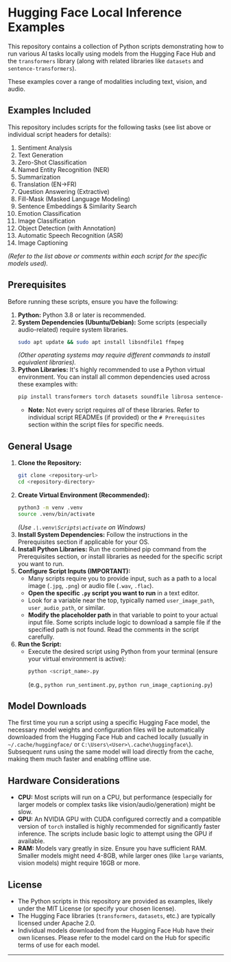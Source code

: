 # Hugging Face Local Inference Examples

This repository contains a collection of Python scripts demonstrating how to run various AI tasks locally using models from the Hugging Face Hub and the `transformers` library (along with related libraries like `datasets` and `sentence-transformers`).

These examples cover a range of modalities including text, vision, and audio.

## Examples Included

This repository includes scripts for the following tasks (see list above or individual script headers for details):

1.  Sentiment Analysis
2.  Text Generation
3.  Zero-Shot Classification
4.  Named Entity Recognition (NER)
5.  Summarization
6.  Translation (EN->FR)
7.  Question Answering (Extractive)
8.  Fill-Mask (Masked Language Modeling)
9.  Sentence Embeddings & Similarity Search
10. Emotion Classification
11. Image Classification
12. Object Detection (with Annotation)
13. Automatic Speech Recognition (ASR)
14. Image Captioning

*(Refer to the list above or comments within each script for the specific models used).*

## Prerequisites

Before running these scripts, ensure you have the following:

1.  **Python:** Python 3.8 or later is recommended.
2.  **System Dependencies (Ubuntu/Debian):** Some scripts (especially audio-related) require system libraries.
    ```bash
    sudo apt update && sudo apt install libsndfile1 ffmpeg
    ```
    *(Other operating systems may require different commands to install equivalent libraries).*
3.  **Python Libraries:** It's highly recommended to use a Python virtual environment. You can install all common dependencies used across these examples with:
    ```bash
    pip install transformers torch datasets soundfile librosa sentence-transformers Pillow torchvision timm requests
    ```
    * **Note:** Not every script requires *all* of these libraries. Refer to individual script READMEs (if provided) or the `# Prerequisites` section within the script files for specific needs.

## General Usage

1.  **Clone the Repository:**
    ```bash
    git clone <repository-url>
    cd <repository-directory>
    ```
2.  **Create Virtual Environment (Recommended):**
    ```bash
    python3 -m venv .venv
    source .venv/bin/activate
    ```
    *(Use `.\.venv\Scripts\activate` on Windows)*
3.  **Install System Dependencies:** Follow the instructions in the Prerequisites section if applicable for your OS.
4.  **Install Python Libraries:** Run the combined pip command from the Prerequisites section, or install libraries as needed for the specific script you want to run.
5.  **Configure Script Inputs (IMPORTANT):**
    * Many scripts require you to provide input, such as a path to a local image (`.jpg`, `.png`) or audio file (`.wav`, `.flac`).
    * **Open the specific `.py` script you want to run** in a text editor.
    * Look for a variable near the top, typically named `user_image_path`, `user_audio_path`, or similar.
    * **Modify the placeholder path** in that variable to point to your actual input file. Some scripts include logic to download a sample file if the specified path is not found. Read the comments in the script carefully.
6.  **Run the Script:**
    * Execute the desired script using Python from your terminal (ensure your virtual environment is active):
        ```bash
        python <script_name>.py
        ```
        (e.g., `python run_sentiment.py`, `python run_image_captioning.py`)

## Model Downloads

The first time you run a script using a specific Hugging Face model, the necessary model weights and configuration files will be automatically downloaded from the Hugging Face Hub and cached locally (usually in `~/.cache/huggingface/` or `C:\Users\<User>\.cache\huggingface\`). Subsequent runs using the same model will load directly from the cache, making them much faster and enabling offline use.

## Hardware Considerations

* **CPU:** Most scripts will run on a CPU, but performance (especially for larger models or complex tasks like vision/audio/generation) might be slow.
* **GPU:** An NVIDIA GPU with CUDA configured correctly and a compatible version of `torch` installed is highly recommended for significantly faster inference. The scripts include basic logic to attempt using the GPU if available.
* **RAM:** Models vary greatly in size. Ensure you have sufficient RAM. Smaller models might need 4-8GB, while larger ones (like `large` variants, vision models) might require 16GB or more.

## License

* The Python scripts in this repository are provided as examples, likely under the MIT License (or specify your chosen license).
* The Hugging Face libraries (`transformers`, `datasets`, etc.) are typically licensed under Apache 2.0.
* Individual models downloaded from the Hugging Face Hub have their own licenses. Please refer to the model card on the Hub for specific terms of use for each model.

---